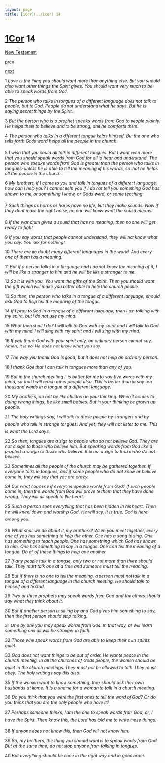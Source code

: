 ```yaml
---
layout: page
title: [1Cor](../1cor) 14
---
```


# [1Cor](../1cor) 14

[New Testament](/new-testament)


[prev](1cor-13.html)


[next](1cor-15.html)

1 _Love is the thing you should want more than anything else. But you should also want other things the Spirit gives. You should want very much to be able to speak words from God._

2 _The person who talks in tongues of a different language does not talk to people, but to God. People do not understand what he says. But he is saying secret things by the Spirit._

3 _But the person who is a prophet speaks words from God to people plainly. He helps them to believe and to be strong, and he comforts them._

4 _The person who talks in a different tongue helps himself. But the one who tells forth Gods word helps all the people in the church._

5 _I wish that you could all talk in different tongues. But I want even more that you should speak words from God for all to hear and understand. The person who speaks words from God is greater than the person who talks in tongues-unless he is able to tell the meaning of his words, so that he helps all the people in the church._

6 _My brothers, if I come to you and talk in tongues of a different language, how can I help you? I cannot help you if I do not tell you something God has shown to me, or something I know, or Gods word, or some teaching._

7 _Such things as horns or harps have no life, but they make sounds. Now if they dont make the right noise, no one will know what the sound means._

8 _If the war drum gives a sound that has no meaning, then no one will get ready to fight._

9 _If you say words that people cannot understand, they will not know what you say. You talk for nothing!_

10 _There are no doubt many different languages in the world. And every one of them has a meaning._

11 _But if a person talks in a language and I do not know the meaning of it, I will be like a stranger to him and he will be like a stranger to me._

12 _So it is with you. You want the gifts of the Spirit. Then you should want the gift which will make you better able to help the church people._

13 _So then, the person who talks in a tongue of a different language, should ask God to help tell the meaning of the tongue._

14 _If I pray to God in a tongue of a different language, then I am talking with my spirit, but I do not use my mind._

15 _What then shall I do? I will talk to God with my spirit and I will talk to God with my mind.  I will sing with my spirit and I will sing with my mind._

16 _If you thank God with your spirit only, an ordinary person cannot say, Amen, it is so!  He does not know what you say._

17 _The way you thank God is good, but it does not help an ordinary person._

18 _I thank God that I can talk in tongues more than any of you._

19 _But in the church meeting it is better for me to say five words with my mind, so that I will teach other people also. This is better than to say ten thousand words in a tongue of a different language._

20 _My brothers, do not be like children in your thinking. When it comes to doing wrong things, be like small babies. But in your thinking be grown up people._

21 _The holy writings say, I will talk to these people by strangers and by people who talk in strange tongues. And yet, they will not listen to me. This is what the Lord says._

22 _So then, tongues are a sign to people who do not believe God. They are not a sign to those who believe him. But speaking words from God like a prophet is a sign to those who believe. It is not a sign to those who do not believe._

23 _Sometimes all the people of the church may be gathered together. If everyone talks in tongues, and if some people who do not know or believe come in, they will say that you are crazy._

24 _But what happens if everyone speaks words from God? If such people come in, then the words from God will prove to them that they have done wrong. They will all speak to the heart._

25 _Such a person sees everything that has been hidden in his heart. Then he will kneel down and worship God. He will say, It is true. God is here among you._

26 _What shall we do about it, my brothers? When you meet together, every one of you has something to help the other. One has a song to sing. One has something to teach people.  One has something which God has shown to him. One has something to say in a tongue.  One can tell the meaning of a tongue. Do all of these things to help one another._

27 _If any people talk in a tongue, only two or not more than three should talk. They must talk one at a time and someone must tell the meaning._

28 _But if there is no one to tell the meaning, a person must not talk in a tongue of a different language in the church meeting. He should talk to himself and to God._

29 _Two or three prophets may speak words from God and the others should say what they think about it._

30 _But if another person is sitting by and God gives him something to say, then the first person should stop talking._

31 _One by one you may speak words from God. In that way, all will learn something and all will be stronger in faith._

32 _Those who speak words from God are able to keep their own spirits quiet._

33 _God does not want things to be out of order. He wants peace in the church meeting. In all the churches of Gods people, the women should be quiet in the church meetings. They must not be allowed to talk. They must obey. The holy writings say this also._

35 _If the women want to know something, they should ask their own husbands at home. It is a shame for a woman to talk in a church meeting._

36 _Do you think that you were the first ones to tell the word of God? Or do you think that you are the only people who have it?_

37 _Perhaps someone thinks, I am the one to speak words from God, or, I have the Spirit.  Then know this, the Lord has told me to write these things._

38 _If anyone does not know this, then God will not know him._

39 _So, my brothers, the thing you should want is to speak words from God. But at the same time, do not stop anyone from talking in tongues._

40 _But everything should be done in the right way and in good order._

